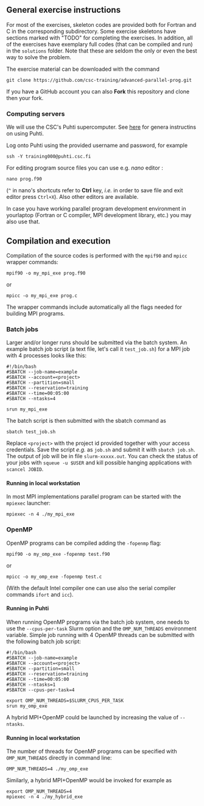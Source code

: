 ## General exercise instructions

For most of the exercises, skeleton codes are provided both for Fortran and C in the corresponding subdirectory. Some exercise skeletons have sections marked with "TODO" for completing the exercises. In addition, all of the exercises have exemplary full codes (that can be compiled and run) in the `solutions` folder. Note that these are seldom the only or even the best way to solve the problem.

The exercise material can be downloaded with the command

```
git clone https://github.com/csc-training/advanced-parallel-prog.git
```

If you have a GitHub account you can also **Fork** this repository and clone then your fork.

### Computing servers
We will use the CSC's Puhti supercomputer. See [here](https://docs.csc.fi/support/tutorials/puhti_quick/) for genera instructins on using Puhti.

Log onto Puhti using the provided username and password, for example

```
ssh -Y training000@puhti.csc.fi
```

For editing program source files you can use e.g. *nano* editor :

```
nano prog.f90
```
(`^` in nano's shortcuts refer to **Ctrl** key, *i.e.* in order to save file and exit editor press `Ctrl+X`).
Also other editors  are available.

In case you have working parallel program development environment in yourlaptop (Fortran or C compiler, MPI development library, etc.) you may also use that.

## Compilation and execution
Compilation of the source codes is performed with the `mpif90` and `mpicc` wrapper commands:
```
mpif90 -o my_mpi_exe prog.f90
```
or
```
mpicc -o my_mpi_exe prog.c
```

The wrapper commands include automatically all the flags needed for building MPI programs.


### Batch jobs
Larger and/or longer runs should be submitted via the batch system. An example batch job script (a text file, let's call it `test_job.sh`) for a MPI job with 4 processes looks like this:

```
#!/bin/bash
#SBATCH --job-name=example
#SBATCH --account=<project>
#SBATCH --partition=small
#SBATCH --reservation=training
#SBATCH --time=00:05:00
#SBATCH --ntasks=4

srun my_mpi_exe
```

The batch script is then submitted with the sbatch command as
```
sbatch test_job.sh
```
Replace `<project>` with the project id provided together with your access credentials. Save the script *e.g.* as `job.sh` and submit it with `sbatch job.sh`.  The output of job will be in file `slurm-xxxxx.out`. You can check the status of your jobs with `squeue -u $USER` and kill possible hanging applications with `scancel JOBID`.


#### Running in local workstation

In most MPI implementations parallel program can be started with the `mpiexec` launcher:
```
mpiexec -n 4 ./my_mpi_exe
```

### OpenMP

OpenMP programs can be compiled adding the `-fopenmp`
flag:
```
mpif90 -o my_omp_exe -fopenmp test.f90
```
or
```
mpicc -o my_omp_exe -fopenmp test.c
```
(With the default Intel compiler one can use also the serial compiler commands `ifort` and `icc`).

#### Running in Puhti

When running OpenMP programs via the batch job system, one needs to use the `--cpus-per-task` Slurm option and the `OMP_NUM_THREADS` environment variable. 
Simple job running with 4 OpenMP threads can be submitted with the following batch job script:
```
#!/bin/bash
#SBATCH --job-name=example
#SBATCH --account=<project>
#SBATCH --partition=small
#SBATCH --reservation=training
#SBATCH --time=00:05:00
#SBATCH --ntasks=1
#SBATCH --cpus-per-task=4

export OMP_NUM_THREADS=$SLURM_CPUS_PER_TASK
srun my_omp_exe
```

A hybrid MPI+OpenMP could be launched by increasing the value of `--ntasks`.

#### Running in local workstation

The number of threads for OpenMP programs can be specified with `OMP_NUM_THREADS` directly in command line: 

```
OMP_NUM_THREADS=4 ./my_omp_exe
```

Similarly, a hybrid MPI+OpenMP would be invoked for example as
```
export OMP_NUM_THREADS=4 
mpiexec -n 4 ./my_hybrid_exe
```

